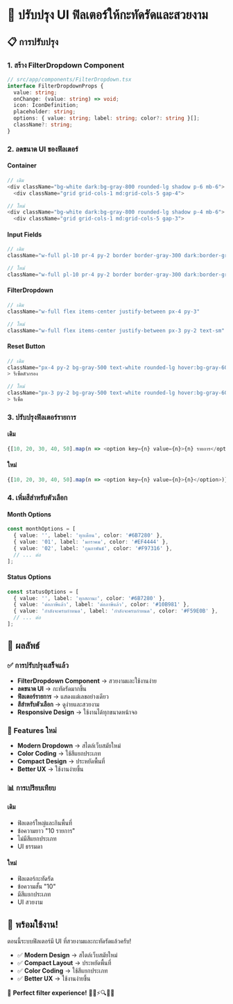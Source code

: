 # 🎨 ปรับปรุง UI ฟิลเตอร์ให้กะทัดรัดและสวยงาม

## 📋 การปรับปรุง

### **1. สร้าง FilterDropdown Component**
```typescript
// src/app/components/FilterDropdown.tsx
interface FilterDropdownProps {
  value: string;
  onChange: (value: string) => void;
  icon: IconDefinition;
  placeholder: string;
  options: { value: string; label: string; color?: string }[];
  className?: string;
}
```

### **2. ลดขนาด UI ของฟิลเตอร์**

#### **Container**
```typescript
// เดิม
<div className="bg-white dark:bg-gray-800 rounded-lg shadow p-6 mb-6">
  <div className="grid grid-cols-1 md:grid-cols-5 gap-4">

// ใหม่
<div className="bg-white dark:bg-gray-800 rounded-lg shadow p-4 mb-6">
  <div className="grid grid-cols-1 md:grid-cols-5 gap-3">
```

#### **Input Fields**
```typescript
// เดิม
className="w-full pl-10 pr-4 py-2 border border-gray-300 dark:border-gray-600 rounded-lg bg-gray-50 dark:bg-gray-700 text-gray-900 dark:text-white focus:outline-none focus:ring-2 focus:ring-blue-500"

// ใหม่
className="w-full pl-10 pr-4 py-2 border border-gray-300 dark:border-gray-600 rounded-lg bg-gray-50 dark:bg-gray-700 text-gray-900 dark:text-white focus:outline-none focus:ring-2 focus:ring-blue-500 text-sm"
```

#### **FilterDropdown**
```typescript
// เดิม
className="w-full flex items-center justify-between px-4 py-3"

// ใหม่
className="w-full flex items-center justify-between px-3 py-2 text-sm"
```

#### **Reset Button**
```typescript
// เดิม
className="px-4 py-2 bg-gray-500 text-white rounded-lg hover:bg-gray-600 transition-colors w-full font-semibold text-base"
> รีเซ็ตตัวกรอง

// ใหม่
className="px-3 py-2 bg-gray-500 text-white rounded-lg hover:bg-gray-600 transition-colors w-full font-medium text-sm"
> รีเซ็ต
```

### **3. ปรับปรุงฟิลเตอร์รายการ**

#### **เดิม**
```typescript
{[10, 20, 30, 40, 50].map(n => <option key={n} value={n}>{n} รายการ</option>)}
```

#### **ใหม่**
```typescript
{[10, 20, 30, 40, 50].map(n => <option key={n} value={n}>{n}</option>)}
```

### **4. เพิ่มสีสำหรับตัวเลือก**

#### **Month Options**
```typescript
const monthOptions = [
  { value: '', label: 'ทุกเดือน', color: '#6B7280' },
  { value: '01', label: 'มกราคม', color: '#EF4444' },
  { value: '02', label: 'กุมภาพันธ์', color: '#F97316' },
  // ... ต่อ
];
```

#### **Status Options**
```typescript
const statusOptions = [
  { value: '', label: 'ทุกสถานะ', color: '#6B7280' },
  { value: 'ต่อภาษีแล้ว', label: 'ต่อภาษีแล้ว', color: '#10B981' },
  { value: 'กำลังจะครบกำหนด', label: 'กำลังจะครบกำหนด', color: '#F59E0B' },
  // ... ต่อ
];
```

## 🎯 ผลลัพธ์

### ✅ **การปรับปรุงเสร็จแล้ว**
- **FilterDropdown Component** → สวยงามและใช้งานง่าย
- **ลดขนาด UI** → กะทัดรัดมากขึ้น
- **ฟิลเตอร์รายการ** → แสดงแต่เลขอย่างเดียว
- **สีสำหรับตัวเลือก** → ดูง่ายและสวยงาม
- **Responsive Design** → ใช้งานได้ทุกขนาดหน้าจอ

### 🔧 **Features ใหม่**
- **Modern Dropdown** → สไตล์เว็บสมัยใหม่
- **Color Coding** → ใช้สีแยกประเภท
- **Compact Design** → ประหยัดพื้นที่
- **Better UX** → ใช้งานง่ายขึ้น

### 📊 **การเปรียบเทียบ**

#### **เดิม**
- ฟิลเตอร์ใหญ่และกินพื้นที่
- ข้อความยาว "10 รายการ"
- ไม่มีสีแยกประเภท
- UI ธรรมดา

#### **ใหม่**
- ฟิลเตอร์กะทัดรัด
- ข้อความสั้น "10"
- มีสีแยกประเภท
- UI สวยงาม

## 🚀 พร้อมใช้งาน!

ตอนนี้ระบบฟิลเตอร์มี UI ที่สวยงามและกะทัดรัดแล้วครับ!

- ✅ **Modern Design** → สไตล์เว็บสมัยใหม่
- ✅ **Compact Layout** → ประหยัดพื้นที่
- ✅ **Color Coding** → ใช้สีแยกประเภท
- ✅ **Better UX** → ใช้งานง่ายขึ้น

🎯 **Perfect filter experience!** 🎨📱⚡🔍👥🚗
